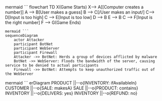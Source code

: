 mermaid ```
flowchart TD
    X(Game Starts)
    X--> A[[Computer creates a number]]
    A --> B[User makes a guess]
    B --> C[/User makes an input/]
    C--> D[Input is too high]
    C --> E[Input is too low] 
    D --> B 
    E --> B
    C --> F[Input is the right number]
    F --> G(Game Ends)
```
mermaid ```  
sequenceDiagram
    actor Attacker
    participant BotNet
    participant WebServer
    participant Firewall
    Attacker ->> BotNet: Herds a group of devices afflicted by malware 
    BotNet ->> WebServer: Floods the bandwidth of the server, causing service to be denied to actual participants
    Firewall ->> BotNet: Attempts to keep unauthorized traffic out of the WebServer
``` 
mermaid ```
erDiagram
    PRODUCT ||--o{INVENTORY:   ifAvailableIn}  
    CUSTOMER ||--o{SALE: makesA}
    SALE ||--o{PRODUCT: contains}
    INVENTORY ||--o{DELIVERS: yes}
    INVENTORY ||--o{REFUND: no}
```